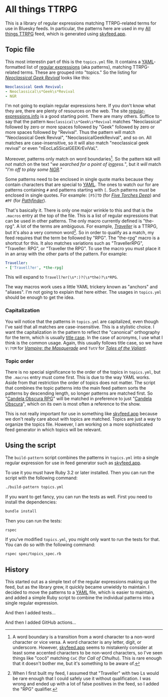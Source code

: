 # All things TTRPG

This is a library of regular expressions matching TTRPG-related terms for use
in Bluesky feeds. In particular, the patterns here are used in my
[All things TTRPG] feed, which is generated using [skyfeed.app].

## Topic file

This most interestin part of this is the `topics.yml` file. It contains a
[YAML]-formatted list of [regular expressions] (aka patterns), matching
TTRPG-related terms. These are grouped into "topics." So the listing for
*[Neoclassical Geek Revival]* looks like this:

  ```yaml
  Neoclassical Geek Revival:
  - Neoclassical\s*Geek\s*Revival
  - NGR
  ```

I'm not going to explain regular expressions here. If you don't know what they
are, there are plenty of resources on the web. The site
[regular-expressions.info] is a good starting point. There are many others.
Suffice to say that the pattern `Neoclassical\s*Geek\s*Revival` matches
"Neoclassical" followed by zero or more spaces followed by "Geek" followed by
zero or more spaces followed by "Revival". Thus the pattern will match
"Neoclassical Geek Revival", "NeoclassicalGeekRevival", and so on. All matches
are case-insensitive, so it will also match "neoclassical geek revival" or even
"nEocLaSSicalGEEKrEviVaL".

Moreover, patterns only match on word boundaries[^1]. So the pattern `NGR` will
*not* match on the text "*we searched for a point of i<u>ngr</u>ess.*",
but it *will* match "*I'm off to play some <u>NGR</u>.*"

Some patterns need to be enclosed in single quote marks because they contain
characters that are special to [YAML]. The ones to watch our for are patterns
containing `#` and patterns starting with `[`. Such patterns must be enclosed in
single quotes. For example: `[F5]TD` (for *[Five Torches Deep]*) and `#PF` (for
*[Pathfinder]*).

That's basically it. There is only one major wrinkle to this and that is the
`.macros` entry at the top of the file. This is a list of regular expressions
that can be used in other patterns. The only macro currently defined is
"the-rpg". A lot of the terms are ambiguous. For example, *[Traveller]* is a
TTRPG, but it's also a very common word[^2]. So in order to qualify as a match,
my feed requires that the term be followed by "RPG". The "the-rpg" macro is a
shortcut for this. It also matches variations such as "TravellerRPG",
"Traveller: RPG", or "Traveller the RPG". To use the macro you must place it in
an array with the other parts of the pattern. For example:

  ```yaml
  Traveller:
  - ['Travell?er', *the-rpg]
  ```

This will expand to `Travell?er(\s*:)?(\s*the)?\s*RPG`.

The way macros work uses a little YAML trickery known as "anchors" and
"aliases". I'm not going to explain that here either. The usages in `topics.yml`
should be enough to get the idea.

### Capitalization

You will notice that the patterns in `topics.yml` are capitalized, even though
I've said that all matches are case-insensitive. This is a stylistic choice. I
want the capitalization in the pattern to reflect the "canonical" orthography
for the term, which is usually [title case]. In the case of acronyms, I use
what I think is the common usage. Again, this usually follows title case, so we
have `V:?tM` for *[Vampire: the Masquerade]* and `TotV` for
*[Tales of the Valiant]*.

### Topic order

There is no special significance to the order of the topics in `topics.yml`, but
the `.macros` entry must come first. This is due to the way YAML works. Aside
from that restriction the order of topics does not matter. The script that
combines the topic patterns into the main feed pattern sorts the patterns by
descending length, so longer patterns are matched first. So
"[Candela Obscura RPG]" will be matched in preference to just
"[Candela Obscura]", which on its own is most often a reference to the show.

This is not really important for use in something like [skyfeed.app] because we
don't really care about with topics are matched. Topics are just a way to
organize the topics file. However, I am working on a more sophisticated feed
generator in which topics will be relevant.

## Using the script

The `build-pattern` script combines the patterns in `topics.yml` into a single
regular expression for use in feed generator such as [skyfeed.app].

To use it you must have Ruby 3.2 or later installed. Then you can run the script
with the following command:

  ```bash
  ./build-pattern topics.yml
  ```

If you want to get fancy, you can run the tests as well. First you need to
install the dependencies:

  ```bash
  bundle install
  ```

Then you can run the tests:

  ```bash
  rspec
  ```

If you've modified `topics.yml`, you might only want to run the tests for that.
You can do so with the following command:

  ```bash
  rspec spec/topics_spec.rb
  ```

## History

This started out as a simple text of the regular expressions making up the feed,
but as the library grew, it quickly became unwieldy to maintain. I decided to
move the patterns to a [YAML] file, which is easier to maintain, and added a
simple Ruby script to combine the individual patterns into a single regular
expression.

And then I added tests...

And then I added GitHub actions...

<!-- Footnotes -->

[^1]: A word boundary is a transition from a word character to a non-word
      character or vice versa. A word character is any letter, digit, or
      underscore. However, [skyfeed.app] seems to mistakenly consider at least
      some accented characters to be non-word characters, so I've seen things
      like "cocô" matching `CoC` (for *Call of Cthulhu*). This is rare enough
      that it doesn't bother me, but it's something to be aware of.

[^2]: When I first built my feed, I assumed that "Traveller" with two Ls would
      be rare enough that I could safely use it without qualification. I was
      wrong and ended up with a lot of false positives in the feed, so I added
      the "RPG" qualifier.

<!-- Links -->

[All things TTRPG]:          https://bsky.app/profile/did:plc:wpldthix3tayaursdd2czdi7/feed/aaabrflewwwxc
[skyfeed.app]:               https://skyfeed.app
[regular-expressions.info]:  https://www.regular-expressions.info
[regular expressions]:       https://www.regular-expressions.info
[YAML]:                      https://en.wikipedia.org/wiki/YAML
[title case]:                https://en.wikipedia.org/wiki/Title_case
[Neoclassical Geek Revival]: https://www.neoclassicalgames.com
[Five Torches Deep]:         https://www.fivetorchesdeep.com
[Pathfinder]:                https://paizo.com/pathfinder
[Traveller]:                 https://www.mongoosepublishing.com/collections/traveller-rpgs
[Vampire: the Masquerade]:   https://www.worldofdarkness.com/vampire-the-masquerade
[Tales of the Valiant]:      https://www.talesofthevaliant.com
[Candela Obscura RPG]:       https://darringtonpress.com/candela
[Candela Obscura]:           https://critrole.com/shows/candela-obscura
[Call of Cthulhu]:           https://www.chaosium.com/call-of-cthulhu-rpg
